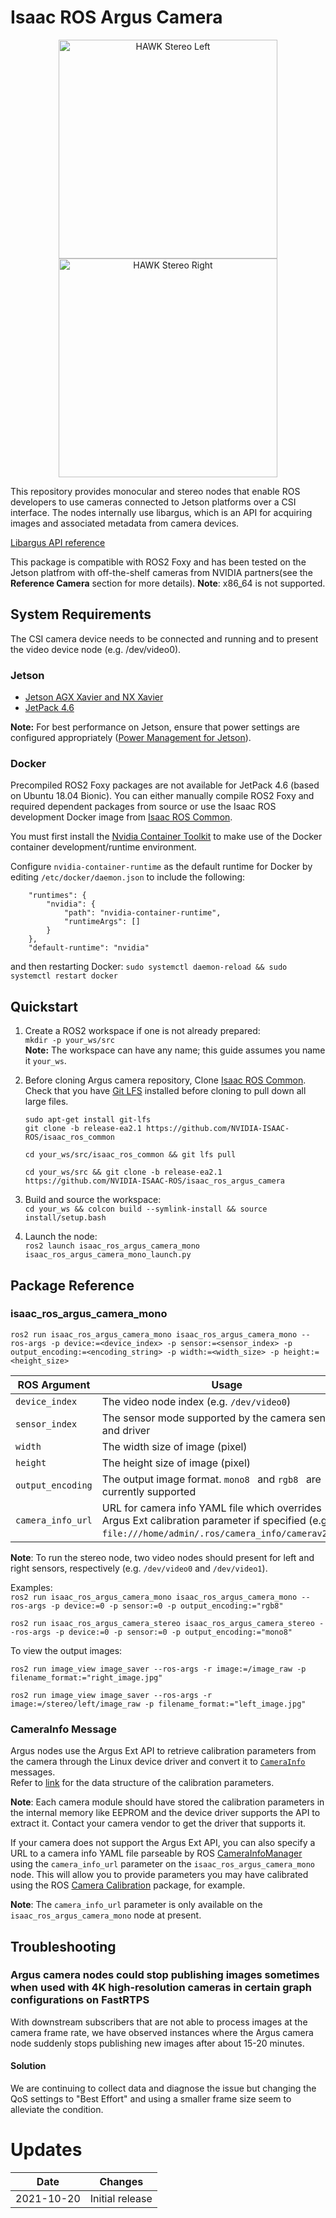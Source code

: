 # Isaac ROS Argus Camera

<div align="center"><img src="resources/100_library_left.JPG" width="350" title="HAWK Stereo Left"/><img src="resources/100_library_right.JPG" width="350" title="HAWK Stereo Right"/></div>

This repository provides monocular and stereo nodes that enable ROS developers to use cameras connected to Jetson platforms over a CSI interface. The nodes internally use libargus, which is an API for acquiring images and associated metadata from camera devices.

[Libargus API reference](https://docs.nvidia.com/jetson/l4t-multimedia/group__LibargusAPI.html)

This package is compatible with ROS2 Foxy and has been tested on the Jetson platfrom with off-the-shelf cameras from NVIDIA partners(see the **Reference Camera** section for more details). **Note**: x86_64 is not supported.

## System Requirements
The CSI camera device needs to be connected and running and to present the video device node (e.g. /dev/video0).

### Jetson
- [Jetson AGX Xavier and NX Xavier](https://www.nvidia.com/en-us/autonomous-machines/embedded-systems/)
- [JetPack 4.6](https://developer.nvidia.com/embedded/jetpack)

**Note:** For best performance on Jetson, ensure that power settings are configured appropriately ([Power Management for Jetson](https://docs.nvidia.com/jetson/l4t/index.html#page/Tegra%20Linux%20Driver%20Package%20Development%20Guide/power_management_jetson_xavier.html#wwpID0EUHA)).

### Docker
Precompiled ROS2 Foxy packages are not available for JetPack 4.6 (based on Ubuntu 18.04 Bionic). You can either manually compile ROS2 Foxy and required dependent packages from source or use the Isaac ROS development Docker image from [Isaac ROS Common](https://github.com/NVIDIA-ISAAC-ROS/isaac_ros_common).

You must first install the [Nvidia Container Toolkit](https://docs.nvidia.com/datacenter/cloud-native/container-toolkit/install-guide.html) to make use of the Docker container development/runtime environment.

Configure `nvidia-container-runtime` as the default runtime for Docker by editing `/etc/docker/daemon.json` to include the following:
```
    "runtimes": {
        "nvidia": {
            "path": "nvidia-container-runtime",
            "runtimeArgs": []
        }
    },
    "default-runtime": "nvidia"
```
and then restarting Docker: `sudo systemctl daemon-reload && sudo systemctl restart docker`

## Quickstart
1. Create a ROS2 workspace if one is not already prepared:  
`mkdir -p your_ws/src`  
**Note:** The workspace can have any name; this guide assumes you name it `your_ws`.

2. Before cloning Argus camera repository, Clone [Isaac ROS Common](https://github.com/re-ag/isaac_ros_common.git).  Check that you have [Git LFS](https://git-lfs.github.com/) installed before cloning to pull down all large files.

      `sudo apt-get install git-lfs`  
      `git clone -b release-ea2.1 https://github.com/NVIDIA-ISAAC-ROS/isaac_ros_common`

      `cd your_ws/src/isaac_ros_common && git lfs pull`

      `cd your_ws/src && git clone -b release-ea2.1 https://github.com/NVIDIA-ISAAC-ROS/isaac_ros_argus_camera`

3. Build and source the workspace:  
`cd your_ws && colcon build --symlink-install && source install/setup.bash`

4. Launch the node:  
`ros2 launch isaac_ros_argus_camera_mono isaac_ros_argus_camera_mono_launch.py`


## Package Reference
### isaac_ros_argus_camera_mono

`ros2 run isaac_ros_argus_camera_mono isaac_ros_argus_camera_mono --ros-args -p device:=<device_index> -p sensor:=<sensor_index> -p output_encoding:=<encoding_string> -p width:=<width_size> -p height:=<height_size>`
  
| ROS Argument      | Usage                                                                  |
| ----------------- | ---------------------------------------------------------------------- |
| `device_index`    | The video node index (e.g. `/dev/video0`)                              |
| `sensor_index`    | The sensor mode supported by the camera sensor and driver              |
| `width` | The width size of image (pixel) |
| `height` | The height size of image (pixel) |
| `output_encoding` | The output image format.  `mono8 ` and `rgb8 ` are currently supported |
| `camera_info_url` | URL for camera info YAML file which overrides Argus Ext calibration parameter if specified (e.g. `file:///home/admin/.ros/camera_info/camerav2.yml`) |



**Note**: To run the stereo node, two video nodes should present for left and right sensors, respectively (e.g. `/dev/video0` and `/dev/video1`).

Examples:  
`ros2 run isaac_ros_argus_camera_mono isaac_ros_argus_camera_mono --ros-args -p device:=0 -p sensor:=0 -p output_encoding:="rgb8"`

`ros2 run isaac_ros_argus_camera_stereo isaac_ros_argus_camera_stereo --ros-args -p device:=0 -p sensor:=0 -p output_encoding:="mono8"`

To view the output images:  
  
 `ros2 run image_view image_saver --ros-args -r image:=/image_raw -p filename_format:="right_image.jpg" `

 `ros2 run image_view image_saver --ros-args -r image:=/stereo/left/image_raw -p filename_format:="left_image.jpg" `

### CameraInfo Message
Argus nodes use the Argus Ext API to retrieve calibration parameters from the camera through the Linux device driver and convert it to [`CameraInfo`](http://docs.ros.org/en/melodic/api/sensor_msgs/html/msg/CameraInfo.html) messages.  
Refer to [link](https://docs.nvidia.com/jetson/l4t-multimedia/classArgus_1_1Ext_1_1ISyncSensorCalibrationData.html) for the data structure of the calibration parameters. 

**Note**: Each camera module should have stored the calibration parameters in the internal memory like EEPROM and the device driver supports the API to extract it. Contact your camera vendor to get the driver that supports it.

If your camera does not support the Argus Ext API, you can also specify a URL to a camera info YAML file parseable by ROS [CameraInfoManager](http://wiki.ros.org/camera_info_manager) using the `camera_info_url` parameter on the `isaac_ros_argus_camera_mono` node. This will allow you to provide parameters you may have calibrated using the ROS [Camera Calibration](http://wiki.ros.org/camera_calibration) package, for example.

**Note**: The `camera_info_url` parameter is only available on the `isaac_ros_argus_camera_mono` node at present.

## Troubleshooting
### Argus camera nodes could stop publishing images sometimes when used with 4K high-resolution cameras in certain graph configurations on FastRTPS
With downstream subscribers that are not able to process images at the camera frame rate, we have observed instances where the Argus camera node suddenly stops publishing new images after about 15-20 minutes.

#### Solution
We are continuing to collect data and diagnose the issue but changing the QoS settings to "Best Effort" and using a smaller frame size seem to alleviate the condition.

# Updates

| Date | Changes |
| -----| ------- |
| 2021-10-20 | Initial release  |

